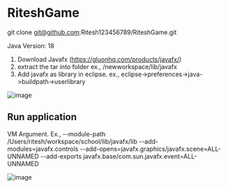 # RiteshGame

git clone git@github.com:Ritesh123456789/RiteshGame.git

Java Version: 18




1. Download Javafx  (https://gluonhq.com/products/javafx/)
2. extract the tar into folder ex., /newworkspace/lib/javafx
3. Add javafx as library in eclipse.  ex., eclipse->preferences->java->buildpath->userlibrary

![image](https://user-images.githubusercontent.com/46632057/216708110-71a94c10-f9e2-448b-864a-7ffc62d7a08d.png)



Run application
---------------

VM Argument.  Ex., 
--module-path /Users/ritesh/workspace/school/lib/javafx/lib --add-modules=javafx.controls --add-opens=javafx.graphics/javafx.scene=ALL-UNNAMED --add-exports javafx.base/com.sun.javafx.event=ALL-UNNAMED

![image](https://user-images.githubusercontent.com/46632057/216709656-3b038214-3304-476a-b47e-1f66de20c1cd.png)

